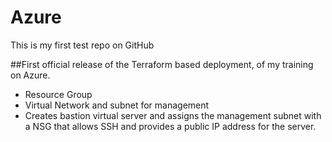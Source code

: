 # Azure
This is my first test repo on GitHub

##First official release of the Terraform based deployment, of my training on Azure.

- Resource Group
- Virtual Network and subnet for management
- Creates bastion virtual server and assigns the management subnet with a NSG that allows SSH and provides a public IP address for the server.
